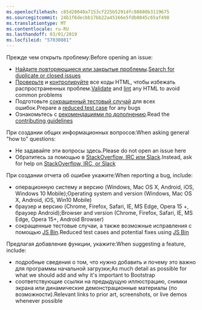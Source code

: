```yaml
---
ms.openlocfilehash: c85d20040a7153cf225b5291dfc80880b3119675
ms.sourcegitcommit: 24b1f6decbb17bb22a45166e5fdb0845c65af498
ms.translationtype: MT
ms.contentlocale: ru-RU
ms.lasthandoff: 03/01/2019
ms.locfileid: "57030881"
---
```

<span data-ttu-id="bc236-101">Прежде чем открыть проблему:</span><span class="sxs-lookup"><span data-stu-id="bc236-101">Before opening an issue:</span></span>

- <span data-ttu-id="bc236-102">[Найдите повторяющиеся или закрытые проблемы](https://github.com/twbs/bootstrap/issues?utf8=%E2%9C%93&q=is%3Aissue).</span><span class="sxs-lookup"><span data-stu-id="bc236-102">[Search for duplicate or closed issues](https://github.com/twbs/bootstrap/issues?utf8=%E2%9C%93&q=is%3Aissue)</span></span>
- <span data-ttu-id="bc236-103">[Проверьте](http://validator.w3.org/nu/) и [контролируйте](https://github.com/twbs/bootlint#in-the-browser) все коды HTML, чтобы избежать распространенных проблем.</span><span class="sxs-lookup"><span data-stu-id="bc236-103">[Validate](http://validator.w3.org/nu/) and [lint](https://github.com/twbs/bootlint#in-the-browser) any HTML to avoid common problems</span></span>
- <span data-ttu-id="bc236-104">Подготовьте [сокращенный тестовый случай](https://css-tricks.com/reduced-test-cases/) для всех ошибок.</span><span class="sxs-lookup"><span data-stu-id="bc236-104">Prepare a [reduced test case](https://css-tricks.com/reduced-test-cases/) for any bugs</span></span>
- <span data-ttu-id="bc236-105">Ознакомьтесь с [рекомендациями по дополнению](https://github.com/twbs/bootstrap/blob/master/CONTRIBUTING.md).</span><span class="sxs-lookup"><span data-stu-id="bc236-105">Read the [contributing guidelines](https://github.com/twbs/bootstrap/blob/master/CONTRIBUTING.md)</span></span>

<span data-ttu-id="bc236-106">При создании общих информационных вопросов:</span><span class="sxs-lookup"><span data-stu-id="bc236-106">When asking general "how to" questions:</span></span>

- <span data-ttu-id="bc236-107">Не задавайте эти вопросы здесь.</span><span class="sxs-lookup"><span data-stu-id="bc236-107">Please do not open an issue here</span></span>
- <span data-ttu-id="bc236-108">Обратитесь за помощью в [StackOverflow, IRC или Slack](https://github.com/twbs/bootstrap/blob/master/README.md#community).</span><span class="sxs-lookup"><span data-stu-id="bc236-108">Instead, ask for help on [StackOverflow, IRC, or Slack](https://github.com/twbs/bootstrap/blob/master/README.md#community)</span></span>

<span data-ttu-id="bc236-109">При создании отчета об ошибке укажите:</span><span class="sxs-lookup"><span data-stu-id="bc236-109">When reporting a bug, include:</span></span>

- <span data-ttu-id="bc236-110">операционную систему и версию (Windows, Mac OS X, Android, iOS, Windows 10 Mobile);</span><span class="sxs-lookup"><span data-stu-id="bc236-110">Operating system and version (Windows, Mac OS X, Android, iOS, Win10 Mobile)</span></span>
- <span data-ttu-id="bc236-111">браузер и версию (Chrome, Firefox, Safari, IE, MS Edge, Opera 15 +, браузер Android);</span><span class="sxs-lookup"><span data-stu-id="bc236-111">Browser and version (Chrome, Firefox, Safari, IE, MS Edge, Opera 15+, Android Browser)</span></span>
- <span data-ttu-id="bc236-112">сокращенные тестовые случаи, а также возможные исправления с помощью [JS Bin](https://jsbin.com).</span><span class="sxs-lookup"><span data-stu-id="bc236-112">Reduced test cases and potential fixes using [JS Bin](https://jsbin.com)</span></span>

<span data-ttu-id="bc236-113">Предлагая добавление функции, укажите:</span><span class="sxs-lookup"><span data-stu-id="bc236-113">When suggesting a feature, include:</span></span>

- <span data-ttu-id="bc236-114">подробные сведения о том, что нужно добавить и почему это важно для программы начальной загрузки;</span><span class="sxs-lookup"><span data-stu-id="bc236-114">As much detail as possible for what we should add and why it's important to Bootstrap</span></span>
- <span data-ttu-id="bc236-115">соответствующие ссылки на предыдущую иллюстрацию, снимки экрана или динамические демонстрационные материалы (по возможности).</span><span class="sxs-lookup"><span data-stu-id="bc236-115">Relevant links to prior art, screenshots, or live demos whenever possible</span></span>
